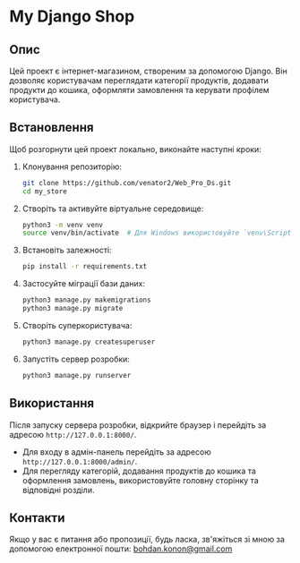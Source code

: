 # My Django Shop

## Опис
Цей проект є інтернет-магазином, створеним за допомогою Django. Він дозволяє користувачам переглядати категорії продуктів, додавати продукти до кошика, оформляти замовлення та керувати профілем користувача.

## Встановлення
Щоб розгорнути цей проект локально, виконайте наступні кроки:

1. Клонування репозиторію:
    ```sh
    git clone https://github.com/venator2/Web_Pro_Ds.git
    cd my_store
    ```

2. Створіть та активуйте віртуальне середовище:
    ```sh
    python3 -m venv venv
    source venv/bin/activate  # Для Windows використовуйте `venv\Scripts\activate`
    ```

3. Встановіть залежності:
    ```sh
    pip install -r requirements.txt
    ```

4. Застосуйте міграції бази даних:
    ```sh
    python3 manage.py makemigrations
    python3 manage.py migrate
    ```

5. Створіть суперкористувача:
    ```sh
    python3 manage.py createsuperuser
    ```

6. Запустіть сервер розробки:
    ```sh
    python3 manage.py runserver
    ```

## Використання
Після запуску сервера розробки, відкрийте браузер і перейдіть за адресою `http://127.0.0.1:8000/`. 

- Для входу в адмін-панель перейдіть за адресою `http://127.0.0.1:8000/admin/`.
- Для перегляду категорій, додавання продуктів до кошика та оформлення замовлень, використовуйте головну сторінку та відповідні розділи.

## Контакти
Якщо у вас є питання або пропозиції, будь ласка, зв'яжіться зі мною за допомогою електронної пошти: bohdan.konon@gmail.com
